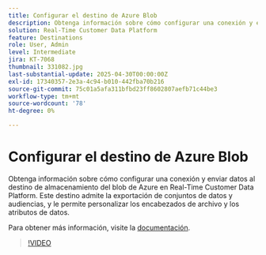 ```yaml
---
title: Configurar el destino de Azure Blob
description: Obtenga información sobre cómo configurar una conexión y enviar datos al destino de almacenamiento del blob de Azure en Real-Time Customer Data Platform.
solution: Real-Time Customer Data Platform
feature: Destinations
role: User, Admin
level: Intermediate
jira: KT-7068
thumbnail: 331082.jpg
last-substantial-update: 2025-04-30T00:00:00Z
exl-id: 17340357-2e3a-4c94-b010-442fba70b216
source-git-commit: 75c01a5afa311bfbd23ff8602807aefb71c44be3
workflow-type: tm+mt
source-wordcount: '78'
ht-degree: 0%

---
```


# Configurar el destino de Azure Blob

Obtenga información sobre cómo configurar una conexión y enviar datos al destino de almacenamiento del blob de Azure en Real-Time Customer Data Platform. Este destino admite la exportación de conjuntos de datos y audiencias, y le permite personalizar los encabezados de archivo y los atributos de datos.

Para obtener más información, visite la [documentación](https://experienceleague.adobe.com/es/docs/experience-platform/destinations/catalog/cloud-storage/azure-blob).

>[!VIDEO](https://video.tv.adobe.com/v/346816/?captions=spa&learn=on&enablevpops)

